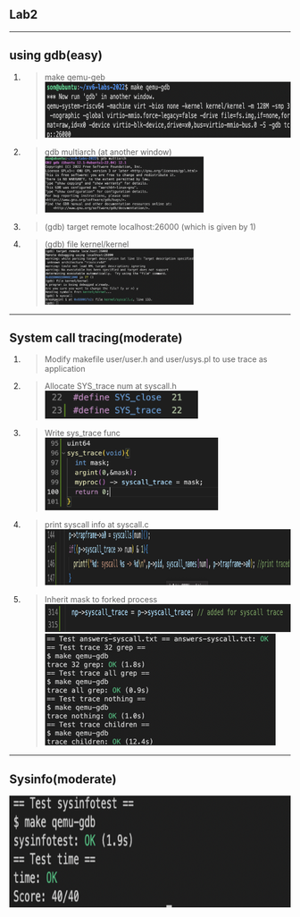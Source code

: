 ## Lab2

---
## using gdb(easy)
1. > make qemu-geb <br>
<img src="./gdb1.png" height = 100></img>
2. > gdb multiarch (at another window) <br>
<img src="./gdb2.png" height = 100></img>
3. > (gdb) target remote localhost:26000 (which is given by 1)
4. > (gdb) file kernel/kernel <br>
<img src="./gdb3.png" height = 100></img>

---
## System call tracing(moderate)
1. > Modify makefile user/user.h and user/usys.pl to use trace as application
2. > Allocate SYS_trace num at syscall.h <br>
<img src="./syscall_header.png" height = 50></img>
3. > Write sys_trace func <br>
<img src="./sys_trace.png" height = 130></img>
4. > print syscall info at syscall.c <br>
<img src="./syscall_syscall.png" height = 100></img>
5. > Inherit mask to forked process <br>
<img src="./syscall_fork.png" height = 50></img> <br>
<img src="./syscall_trace.png" height = 200></img>


---
## Sysinfo(moderate)
<img src="./sysinfotest.png" height = 200></img>

